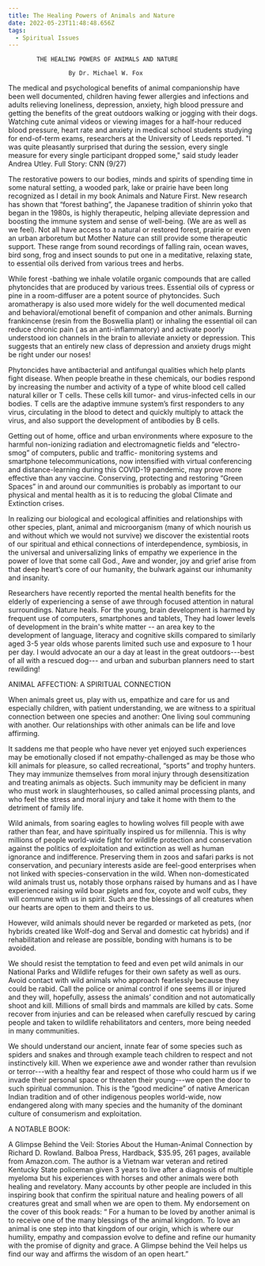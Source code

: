 ```yaml
---
title: The Healing Powers of Animals and Nature
date: 2022-05-23T11:48:48.656Z
tags:
  - Spiritual Issues
---
```

            THE HEALING POWERS OF ANIMALS AND NATURE

                     By Dr. Michael W. Fox 

The medical and psychological benefits of animal companionship have been well documented, children having fewer allergies and infections and adults relieving loneliness, depression, anxiety, high blood pressure and getting the benefits of the great outdoors walking or jogging with their dogs. Watching cute animal videos or viewing images for a half-hour reduced blood pressure, heart rate and anxiety in medical school students studying for end-of-term exams, researchers at the University of Leeds reported. "I was quite pleasantly surprised that during the session, every single measure for every single participant dropped some," said study leader Andrea Utley. Full Story: CNN (9/27) 

The restorative powers to our bodies, minds and spirits of spending time in some natural setting, a wooded park, lake or prairie have been long recognized as I detail in my book Animals and Nature First. New research has shown that “forest bathing”, the Japanese tradition of shinrin yoko that began in the 1980s, is highly therapeutic, helping alleviate depression and boosting the immune system and sense of well-being. (We are as well as we feel).
Not all have access to a natural or restored forest, prairie or even an urban arboretum but Mother Nature can still provide some therapeutic support. These range from sound recordings of falling rain, ocean waves, bird song, frog and insect sounds to put one in a meditative, relaxing state, to essential oils derived from various trees and herbs.

While forest -bathing we inhale volatile organic compounds that are called phytoncides that are produced by various trees. Essential oils of cypress or pine in a room-diffuser are a potent source of phytoncides. Such aromatherapy is also used more widely for the well documented medical and behavioral/emotional benefit of companion and other animals.  Burning frankincense (resin from the Boswellia plant) or inhaling the essential oil can reduce chronic pain ( as an anti-inflammatory) and activate poorly understood ion channels in the brain to alleviate anxiety or depression. This suggests that an entirely new class of depression and anxiety drugs might be right under our noses!


Phytoncides have antibacterial and antifungal qualities which help plants fight disease. When people breathe in these chemicals, our bodies respond by increasing the number and activity of a type of white blood cell called natural killer or T cells. These cells kill tumor- and virus-infected cells in our bodies.  T cells are the adaptive immune system’s first responders to any virus, circulating in the blood to detect and quickly multiply to attack the virus, and also support the development of antibodies by B cells. 


Getting out of home, office and urban environments where exposure to the harmful non-ionizing radiation and electromagnetic fields and “electro-smog” of computers, public and traffic- monitoring systems and smartphone telecommunications, now intensified with virtual conferencing and distance-learning during this COVID-19 pandemic, may prove more effective than any vaccine. Conserving, protecting and restoring “Green Spaces” in and around our communities is probably as important to our physical and mental health as it is to reducing the global Climate and Extinction crises.


In realizing our biological and ecological affinities and relationships with other species, plant, animal and microorganism (many of which nourish us and without which we would not survive) we discover the existential roots of our spiritual and ethical connections of interdependence, symbiosis, in the universal and universalizing links of empathy we experience in the power of love that some call God., Awe and wonder, joy and grief arise from that deep heart’s core of our humanity, the bulwark against our inhumanity and insanity.


Researchers have recently reported the mental health benefits for the elderly of experiencing a sense of awe through focused attention in natural surroundings. Nature heals. For the young, brain development is harmed by frequent use of computers, smartphones and tablets, They had lower levels of development in the brain's white matter -- an area key to the development of language, literacy and cognitive skills compared to similarly aged 3-5 year olds whose parents limited such use and exposure to 1 hour per day. I would advocate an our a day at least in the great outdoors---best of all with a rescued dog--- and urban and suburban planners need to start rewilding!



ANIMAL AFFECTION: A SPIRITUAL CONNECTION

When animals greet us, play with us, empathize and care for us and especially children, with patient understanding, we are witness to a spiritual connection between one species and another: One living soul communing with another. Our relationships with other animals can be life and love affirming.


It saddens me that people who have never yet enjoyed such experiences may be emotionally closed if not empathy-challenged as may be those who kill animals for pleasure, so called recreational, “sports” and trophy hunters. They may immunize themselves from moral injury through desensitization and treating animals as objects. Such immunity may be deficient in many who must work in slaughterhouses, so called animal processing plants, and who feel the stress and moral injury and take it home with them to the detriment of family life.


Wild animals, from soaring eagles to howling wolves fill people with awe rather than fear, and have spiritually inspired us for millennia. This is why millions of people world-wide fight for wildlife protection and conservation against the politics of exploitation and extinction as well as human ignorance and indifference. Preserving them in zoos and safari parks is not conservation, and pecuniary interests aside are feel-good enterprises when not linked with species-conservation in the wild.
When non-domesticated wild animals trust us, notably those orphans raised by humans and as I have experienced raising wild boar piglets and fox, coyote and wolf cubs, they will commune with us in spirit. Such are the blessings of all creatures when our hearts are open to them and theirs to us. 

However, wild animals should never be regarded or marketed as pets, (nor hybrids created like Wolf-dog and Serval and domestic cat hybrids) and if rehabilitation and release are possible, bonding with humans is to be avoided.

 We should resist the temptation to feed and even pet wild animals in our National Parks and Wildlife refuges for their own safety as well as ours. Avoid contact with wild animals who approach fearlessly because they could be rabid. Call the police or animal control if one seems ill or injured and they will, hopefully, assess the animals’ condition and not automatically shoot and kill. Millions of small birds and mammals are killed by cats. Some recover from injuries and can be released when carefully rescued by caring people and taken to wildlife rehabilitators and centers, more being needed in many communities.

We should understand our ancient, innate fear of some species such as spiders and snakes and through example teach children to respect and not instinctively kill. When we experience awe and wonder rather than revulsion or terror---with a healthy fear and respect of those who could harm us if we invade their personal space or threaten their young---we open the door to such spiritual communion. This is the “good medicine” of native American Indian tradition and of other indigenous peoples world-wide, now endangered along with many species and the humanity of the dominant culture of consumerism and exploitation.


A NOTABLE BOOK:

 A Glimpse Behind the Veil: Stories About the Human-Animal Connection by Richard D. Rowland. Balboa Press, Hardback, $35.95, 261 pages, available from Amazon.com. The author is a Vietnam war veteran and retired Kentucky State policeman given 3 years to live after a diagnosis of multiple myeloma but his experiences with horses and other animals were both healing and revelatory. Many accounts by other people are included in this inspiring book that confirm the spiritual nature and healing powers of all creatures great and small when we are open to them.  My endorsement on the cover of this book reads: “ For a human to be loved by another animal is to receive one of the many blessings of the animal kingdom. To love an animal is one step into that kingdom of our origin, which is where our humility, empathy and compassion evolve to define and refine our humanity with the promise of dignity and grace. A Glimpse behind the Veil helps us find our way and affirms the wisdom of an open heart.”
